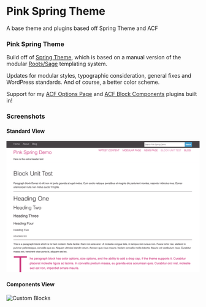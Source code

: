 # Pink Spring Theme
A base theme and plugins based off Spring Theme and ACF

### Pink Spring Theme
Build off of [Spring Theme](https://github.com/3themes/spring-theme), which is based on a manual version of the modular [Roots/Sage](https://roots.io/sage/) templating system.

Updates for modular styles, typographic consideration, general fixes and WordPress standards. And of course, a better color scheme.

Support for my [ACF Options Page](https://github.com/marktimemedia/acf-theme-settings) and [ACF Block Components](https://github.com/marktimemedia/acf-component-blocks) plugins built in!

### Screenshots

#### Standard View
![Typography](screenshots/typography.png)

#### Components View
![Custom Blocks](screenshots/custom-blocks.png)
